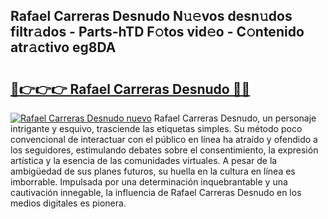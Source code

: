 ## Rafael Carreras Desnudo N𝚞𝚎vos desn𝚞dos filtr𝚊dos - Parts-hTD F𝚘tos vid𝚎o - C𝚘ntenido atr𝚊ctivo eg8DA

# <h2><a href="http://mb8xr6.tromn.icu/?c=Rafael+Carreras+Desnudo">🔗👉👉👉 Rafael Carreras Desnudo 🔗🔗</a></h2>

[![Rafael Carreras Desnudo nuevo](https://i.imgur.com/pEAQMta.gif)](http://mb8xr6.tromn.icu/?c=Rafael+Carreras+Desnudo)
Rafael Carreras Desnudo, un personaje intrigante y esquivo, trasciende las etiquetas simples. Su método poco convencional de interactuar con el público en línea ha atraído y ofendido a los seguidores, estimulando debates sobre el consentimiento, la expresión artística y la esencia de las comunidades virtuales. A pesar de la ambigüedad de sus planes futuros, su huella en la cultura en línea es imborrable. Impulsada por una determinación inquebrantable y una cautivación innegable, la influencia de Rafael Carreras Desnudo en los medios digitales es pionera.
